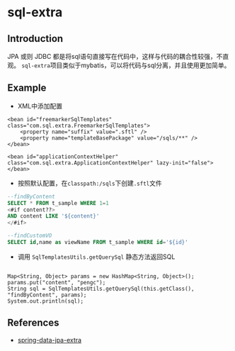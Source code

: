 # sql-extra

## Introduction
JPA 或则 JDBC 都是将sql语句直接写在代码中，这样与代码的耦合性较强，不直观。 
`sql-extra`项目类似于mybatis，可以将代码与sql分离，并且使用更加简单。

## Example

- XML中添加配置

```config
<bean id="freemarkerSqlTemplates" class="com.sql.extra.FreemarkerSqlTemplates">
    <property name="suffix" value=".sftl" />
    <property name="templateBasePackage" value="/sqls/**" />
</bean>

<bean id="applicationContextHelper" class="com.sql.extra.ApplicationContextHelper" lazy-init="false"></bean>
```

- 按照默认配置，在`classpath:/sqls`下创建`.sftl`文件

```sql
--findByContent
SELECT * FROM t_sample WHERE 1=1
<#if content??>
AND content LIKE '${content}'
</#if>

--findCustomVO
SELECT id,name as viewName FROM t_sample WHERE id='${id}'
```

- 调用 `SqlTemplatesUtils.getQuerySql` 静态方法返回SQL

```class

Map<String, Object> params = new HashMap<String, Object>();
params.put("content", "pengc");
String sql = SqlTemplatesUtils.getQuerySql(this.getClass(), "findByContent", params);
System.out.println(sql);

```

## References
- [spring-data-jpa-extra](https://github.com/slyak/spring-data-jpa-extra)

